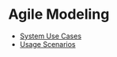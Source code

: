 # Agile Modeling

- [System Use Cases](http://www.agilemodeling.com/artifacts/systemUseCase.htm)
- [Usage Scenarios](http://www.agilemodeling.com/artifacts/usageScenario.htm)